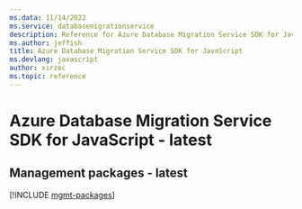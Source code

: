 ```yaml
---
ms.data: 11/14/2022
ms.service: databasemigrationservice
description: Reference for Azure Database Migration Service SDK for JavaScript
ms.author: jeffish
title: Azure Database Migration Service SDK for JavaScript
ms.devlang: javascript
author: xirzec
ms.topic: reference
---
```

# Azure Database Migration Service SDK for JavaScript - latest

## Management packages - latest
[!INCLUDE [mgmt-packages](database-migration-service-mgmt-index.md)]